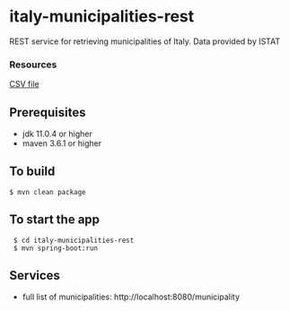 # italy-municipalities-rest

REST service for retrieving municipalities of Italy. Data provided by ISTAT

### Resources

[CSV file](https://www.istat.it/storage/codici-unita-amministrative/Elenco-comuni-italiani.csv)

## Prerequisites

- jdk 11.0.4 or higher
- maven 3.6.1 or higher

## To build

```shell
$ mvn clean package
```

## To start the app

```shell
 $ cd italy-municipalities-rest
 $ mvn spring-boot:run

```

## Services

- full list of municipalities: http://localhost:8080/municipality